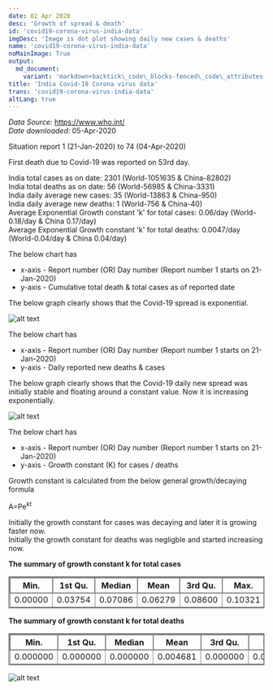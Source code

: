 ```yaml
---
date: 02 Apr 2020
desc: 'Growth of spread & death'
id: 'covid19-corona-virus-india-data'
imgDesc: 'Image is dot plot showing daily new cases & deaths'
name: 'covid19-corona-virus-india-data'
noMainImage: True
output:
  md_document:
    variant: 'markdown+backtick\_code\_blocks-fenced\_code\_attributes-header\_attributes'
title: 'India Covid-19 Corona virus data'
trans: 'covid19-corona-virus-india-data'
altLang: true
---
```

<div>
    <adsbygoogle />
</div>
<Adsense
          data-ad-client="ca-pub-3042269102042405"
          data-ad-slot="1234567890"
/>

*Data Source:* <https://www.who.int/>\
*Date downloaded:* 05-Apr-2020

Situation report 1 (21-Jan-2020) to 74 (04-Apr-2020)

First death due to Covid-19 was reported on 53rd day.

India total cases as on date: 2301 (World-1051635 & China-82802)  
India total deaths as on date: 56 (World-56985 & China-3331)  
India daily average new cases: 35 (World-13863 & China-950)  
India daily average new deaths: 1 (World-756 & China-40)  
Average Exponential Growth constant 'k' for total cases: 0.06/day (World-0.18/day & China 0.17/day)  
Average Exponential Growth constant 'k' for total deaths: 0.0047/day (World-0.04/day & China 0.04/day)  

The below chart has

-   x-axis - Report number (OR) Day number (Report number 1 starts on
    21-Jan-2020)
-   y-axis - Cumulative total death & total cases as of reported date

The below graph clearly shows that the Covid-19 spread is exponential.

<img src="/environment/covid19-corona-virus-india-data_files/figure-markdown/world%20corona%20plot-1.png" alt="alt text" class="blogs_image">

The below chart has

-   x-axis - Report number (OR) Day number (Report number 1 starts on
    21-Jan-2020)
-   y-axis - Daily reported new deaths & cases

The below graph clearly shows that the Covid-19 daily new spread
was initially stable and floating around a constant value. Now it is increasing exponentially.

<img src="/environment/covid19-corona-virus-india-data_files/figure-markdown/world%20corona%20plot-2.png" alt="alt text" class="blogs_image">

The below chart has

-   x-axis - Report number (OR) Day number (Report number 1 starts on
    21-Jan-2020)
-   y-axis - Growth constant (K) for cases / deaths

Growth constant is calculated from the below general growth/decaying
formula

A=Pe<sup>kt</sup>

Initially the growth constant for cases was decaying and later it is
growing faster now.\
Initially the growth constant for deaths was negligble and started
increasing now.

<div class="lowfont">

**The summary of growth constant k for total cases**

|Min. |1st Qu.  |Median    |Mean |3rd Qu.    |Max. |
|-------|---------|--------|-------|---------|--------|
|0.00000 |0.03754 |0.07086 |0.06279 |0.08600 |0.10321|

**The summary of growth constant k for total deaths**

|Min.  |1st Qu.   |Median     |Mean  |3rd Qu.     |Max. |
|-------|---------|--------|-------|---------|--------|
|0.000000 |0.000000 |0.000000 |0.004681 |0.000000 |0.035187|


</div>

<img src="/environment/covid19-corona-virus-india-data_files/figure-markdown/growth%20constant%20plot-1.png" alt="alt text" class="blogs_image">

<style>
table{
    border-collapse: collapse;
    border-spacing: 0;
    border:2px solid gray;
}

th{
    border:2px solid gray;
}

td{
    border:1px solid gray;
}


</style>
